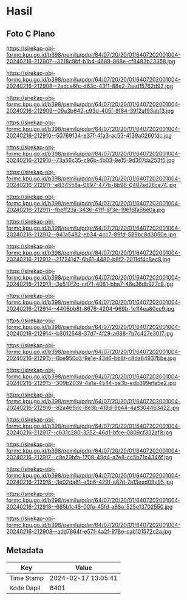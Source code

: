 # Hasil

## Foto C Plano

https://sirekap-obj-formc.kpu.go.id/b398/pemilu/pdpr/64/07/20/20/01/6407202001004-20240216-212907--3218c9bf-b1b4-4689-968e-cf8483b23358.jpg

https://sirekap-obj-formc.kpu.go.id/b398/pemilu/pdpr/64/07/20/20/01/6407202001004-20240216-212908--2adce6fc-d63c-43f1-88e2-7aad15762d92.jpg

https://sirekap-obj-formc.kpu.go.id/b398/pemilu/pdpr/64/07/20/20/01/6407202001004-20240216-212909--09a3b642-c93d-405f-9f84-39f2af93abf3.jpg

https://sirekap-obj-formc.kpu.go.id/b398/pemilu/pdpr/64/07/20/20/01/6407202001004-20240216-212910--50769134-e37f-4fa3-ac53-4139a0260fdc.jpg

https://sirekap-obj-formc.kpu.go.id/b398/pemilu/pdpr/64/07/20/20/01/6407202001004-20240216-212910--73a56c35-c96b-4b03-9e15-9d307da253f5.jpg

https://sirekap-obj-formc.kpu.go.id/b398/pemilu/pdpr/64/07/20/20/01/6407202001004-20240216-212911--e834558a-0897-477b-8b96-0407ad28ce74.jpg

https://sirekap-obj-formc.kpu.go.id/b398/pemilu/pdpr/64/07/20/20/01/6407202001004-20240216-212911--fbeff23a-3436-411f-8f3e-196f6fa56e0a.jpg

https://sirekap-obj-formc.kpu.go.id/b398/pemilu/pdpr/64/07/20/20/01/6407202001004-20240216-212912--941a5482-eb34-4cc7-89fd-589bc8d3050e.jpg

https://sirekap-obj-formc.kpu.go.id/b398/pemilu/pdpr/64/07/20/20/01/6407202001004-20240216-212912--21724147-6b61-4480-b8f2-2011df4c8ec8.jpg

https://sirekap-obj-formc.kpu.go.id/b398/pemilu/pdpr/64/07/20/20/01/6407202001004-20240216-212913--3e510f2c-cd71-4081-bba7-46e36db927c8.jpg

https://sirekap-obj-formc.kpu.go.id/b398/pemilu/pdpr/64/07/20/20/01/6407202001004-20240216-212914--4408bb8f-8676-4204-969b-1e1f4ea80ce9.jpg

https://sirekap-obj-formc.kpu.go.id/b398/pemilu/pdpr/64/07/20/20/01/6407202001004-20240216-212914--b3012548-37d7-4f29-a688-7b7c427e3017.jpg

https://sirekap-obj-formc.kpu.go.id/b398/pemilu/pdpr/64/07/20/20/01/6407202001004-20240216-212915--6be950d3-9e1e-43d6-bb8f-c8da64937bbe.jpg

https://sirekap-obj-formc.kpu.go.id/b398/pemilu/pdpr/64/07/20/20/01/6407202001004-20240216-212915--309b2039-4a1a-4544-be3b-edb399efa5e2.jpg

https://sirekap-obj-formc.kpu.go.id/b398/pemilu/pdpr/64/07/20/20/01/6407202001004-20240216-212916--82a469dc-8e3b-419d-9b44-4a8304463422.jpg

https://sirekap-obj-formc.kpu.go.id/b398/pemilu/pdpr/64/07/20/20/01/6407202001004-20240216-212917--c631c280-3352-46d1-bfce-0809cf332af9.jpg

https://sirekap-obj-formc.kpu.go.id/b398/pemilu/pdpr/64/07/20/20/01/6407202001004-20240216-212917--c9e29bfa-1708-49d4-a7e8-cc5b71c4346f.jpg

https://sirekap-obj-formc.kpu.go.id/b398/pemilu/pdpr/64/07/20/20/01/6407202001004-20240216-212918--3e02da81-e3b6-429f-a87d-7a13eed09e95.jpg

https://sirekap-obj-formc.kpu.go.id/b398/pemilu/pdpr/64/07/20/20/01/6407202001004-20240216-212918--685b1c48-00fa-45fd-a88a-525e13702550.jpg

https://sirekap-obj-formc.kpu.go.id/b398/pemilu/pdpr/64/07/20/20/01/6407202001004-20240216-212908--add7864f-e57f-4a2f-978e-cab101572c2a.jpg


## Metadata

| Key        | Value               |
| ---------- | ------------------- |
| Time Stamp | 2024-02-17 13:05:41 |
| Kode Dapil | 6401                |



